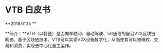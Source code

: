 # VTB 白皮书

**2018.01.15 **

**简介：**VTB（以特链）是面向车联网、自动驾驶、5G通信的自治V2X区块链网络。基于区块链技术，VTB可以实现V2X设备数字化，从而使其可以被确权、交易和消费，实现去中心化自主运作。
